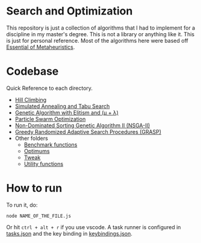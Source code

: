# Search and Optimization

This repository is just a collection of algorithms that I had to implement for a discipline in my master's degree. This is not a library or anything like it. This is just for personal reference. Most of the algorithms here were based off [Essential of Metaheuristics](https://cs.gmu.edu/~sean/book/metaheuristics/).

# Codebase

Quick Reference to each directory.

- [Hill Climbing](/src/activity_1)
- [Simulated Annealing and Tabu Search](/src/activity_2)
- [Genetic Algorithm with Elitism and (μ + λ) ](/src/activity_3)
- [Particle Swarm Optimization](/src/activity_4)
- [Non-Dominated Sorting Genetic Algorithm II (NSGA-II)](/src/activity_5)
- [Greedy Randomized Adaptive Search Procedures (GRASP)](/src/activity_7)
- Other folders
  - [Benchmark functions](/src/benchmark)
  - [Optimums](/src/optimums)
  - [Tweak](/src/tweak)
  - [Utility functions](/src/utils)

# How to run

To run it, do:

```
node NAME_OF_THE_FILE.js
```

Or hit `ctrl + alt + r` if you use vscode. A task runner is configured in [tasks.json](/src/.vscode/tasks.json) and the key binding in [keybindings.json](/src/.vscode/keybindings.json).
